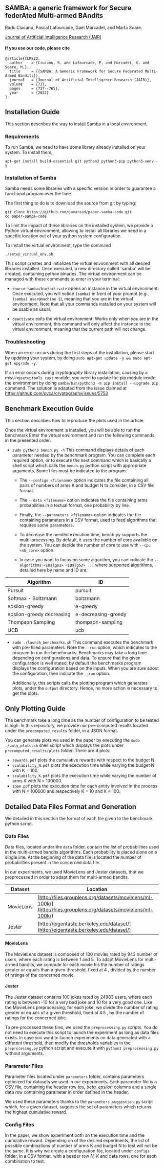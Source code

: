 ## SAMBA: a generic framework for Secure federAted Multi-armed BAndits
Radu Ciucanu, Pascal Lafourcade, Gael Marcadet, and Marta Soare.

[Journal of Artificial Intelligence Research (JAIR)](https://www.jair.org/index.php/jair/article/view/13163)

#### If you use our code, please cite
```
@article{CLMS22,
  author    = {Ciucanu, R. and Lafourcade, P. and Marcadet, G. and Soare, M.},
  title     = {{SAMBA: A Generic Framework for Secure Federated Multi-Armed Bandits}},
  journal   = {Journal of Artificial Intelligence Research (JAIR)},
  volume    = {73},
  pages     = {737--765},
  year      = {2022}
}
```

## Installation Guide
This section describes the way to install Samba in a local environment.

### Requirements
To run Samba, we need to have some library already installed on your system.
To install them, 
```shell
apt-get install build-essential git python3 python3-pip python3-venv -y
```

### Installation of Samba

Samba needs some libraries with a specific version in order to guarantee
a functional program over the time.

The first thing to do is to download the source from git by typing:
```shell
git clone https://github.com/gamarcad/paper-samba-code.git
cd paper-samba-code
```

To limit the impact of these libraries on the installed system, we provide a
Python virtual environment, allowing to install all libraries we need in a
specific location out of your python system configuration.

To install the virtual environment, type the command
```shell 
./setup_virtual_env.sh
```
This script creates and initializes the virtual environment with all desired libraries installed.
Once executed, a new directory called 'samba' will be created, containing python binaries.
The virtual environment can be managed with these commands to enter in your terminal:

- `source samba/bin/activate` opens an instance in the virtual environment.
    Once executed, you will notice `(samba)` in front of your prompt (e.g., `(samba) user@machine $`), meaning that
    you are in the virtual environment. Note that all your commands installed on
    your system will be usable as usual.
    
- `deactivate` exits the virtual environment.
    Works only when you are in the virtual environment, this command will only affect
    the instance in the virtual environment, meaning that the current path will not change.

### Troubleshooting
When an error occurs during the first steps of the installation, please start by updating your system,
by doing `sudo apt-get update -y && sudo apt-get upgrade -y`.

If an error occurs during *cryptography* library installation, causing by a missing`setuptools_rust` module,
you need to update the pip module inside the environment by doing `samba/bin/python3 -m pip install --upgrade pip` command.
The solution is adapted from the issue claimed at https://github.com/pyca/cryptography/issues/5753

## Benchmark Execution Guide
This section describes how to reproduce the plots used in the article.

Once the virtual environment is installed, you will be able to run the benchmark
Enter the virtual environment and run the following commands in the presented order:

- `sudo python3 bench.py -h`
    This command displays details of each parameter needed by the benchmark program.
    You can complete each required option, or to execute the next command which is basically
    a shell script which calls the `bench.py` python script with appropriate arguments. 
    Some files must be indicated to the program:
    - The `--configs <filename>` option indicates the file containing all pairs of numbers of arms K and budget N to consider,
        in a CSV file format. 
      
    - The `--data <filename>` option indicates the file containing arms probabilities in a textual format, one probability by line.
        
    - Finally, the `--parameters <filename>` option indicates the file containing parameters in a CSV format, used to feed algorithms that
        requires some parameters.

    - To decrease the needed execution time, bench.py supports the multi-processing.
By default, it uses the number of core available on the system.
You can decide the number of core to use with `--cpu <nb_core>` option.

    - In case you want to focus on some algorithm, you can indicate the `--algorithms <IDalgo1> <IDalgo2> ...`
    where supported algorithms, detailed here by name and ID are:
    
| Algorithm | ID |
| --- | --- |
| Pursuit | pursuit | 
| Softmax - Boltzmann | boltzmann | 
| epsilon-greedy | e-greedy |  
| epsilon-greedy decreasing | e-decreasing-greedy |
| Thompson Sampling | thompson-sampling |
| UCB | ucb |


    
- `sudo ./launch_benchmarks.sh`
    This command executes the benchmark with pre-filled parameters.
    Note the `--run` option, which indicates to the program to run the benchmarks.
    Benchmarks may take a long time depending on configurations and data.
    To ensure that the given configuration is well stated, by default the benchmarks program
    displays the configuration based on the inputs.
    When you are sure about the configuration, then indicate the `--run` option.

    Additionally, this scripts calls the plotting program which generates plots, 
    under the `output` directory.
    Hence, no more action is necessary to get the plots.
  
## Only Plotting Guide
The benchmark take a long time as the number of configuration to be tested is high.
In this repository, we provide our pre-computed results located under the `precomputed_results`
folder, in a JSON format.

You can generate plots we used in the paper by executing the `sudo ./only_plots.sh` shell script which 
displays the plots under `precomputed_results/plots` folder.
There are 4 plots:
- `rewards.pdf` plots the cumulative rewards with respect to the budget N.
- `scalability_N.pdf` plots the execution time while varying the budget N with K = 100.
- `scalability_K.pdf` plots the execution time while varying the number of arms K with N = 100000.
- `zoom.pdf` plots the execution time for each entity involved in the process with N = 100000 and respectively K = 10 and K = 100.

## Detailed Data Files Format and Generation
We detailed in this section the format of each file given to the benchmark python script.

### Data Files 
Data files, located under the `data` folder, contain the list of probabilities used in the multi-armed bandits algorithms.
Each probability is placed alone on a single line.
At the beginning of the data file is located the number of probabilities present in the
concerned data file.

In our experiments, we used MovieLens and Jester datasets, that we
preprocessed in order to adapt them for multi-armed bandits.

| Dataset | Location |
| --- | --- |
| MovieLens| [http://files.grouplens.org/datasets/movielens/ml-100k/](http://files.grouplens.org/datasets/movielens/ml-100k/)
| Jester | [http://eigentaste.berkeley.edu/dataset/](http://eigentaste.berkeley.edu/dataset/)

#### MovieLens
The MovieLens dataset is composed of 100 movies rated by 943 number of users, where each rating is between 1 and 5. To
adapt MovieLens for multi-armed bandits, we compute for each movie his the number of ratings greater or equals than a
given threshold, fixed at 4 , divided by the number of ratings of the concerned movie.

#### Jester
The Jester dataset contains 100 jokes rated by 24983 users, where each rating is between -10 for a very bad joke and 10 for
a very good one. Like the MovieLens preprocessing, for each joke, we divide the number of rating greater or equals of a
given threshold, fixed at 4.5 , by the number of ratings for the concerned joke.


To pre-processed these files, we used the `preprocessing.py` scripts.
You do not need to execute this script to launch the experiment as long as data files exists.
In case you want to launch experiments on data generated with a different threshold, then modify
the thresholds variables in the `preprocesing.py` python script and execute it with `python3 preprocessing.py` 
without arguments.


### Parameter Files
Parameter files located under `parameters` folder, contains parameters optimized for datasets we used in our experiments.
Each parameter file is a CSV file, containing the header row *tau, beta, epsilon* columns and a single data row containing
parameter in order defined in the header.

We used these parameters thanks to the `parameters_suggestion.py` script which, for a given dataset, 
suggests the set of parameters which returns the highest cumulative reward.


### Config Files
In the paper, we show experiment both on the execution time and the cumulative reward.
Depending on of the desired experiments, the list of possible combinations of number of arms K and budget N to test
will not be the same.
It is why we create a configuration file, located under `configs` folder, in a CSV format, with a header row *N, K* and data rows, one for each 
combination to test. 

